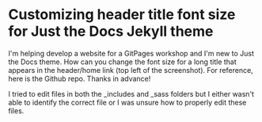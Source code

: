 
# Customizing header title font size for Just the Docs Jekyll theme

I'm helping develop a website for a GitPages workshop and I'm new to Just the Docs theme. How can you change the font size for a long title that appears in the header/home link (top left of the screenshot). For reference, here is the Github repo.
Thanks in advance!

I tried to edit files in both the _includes and _sass folders but I either wasn't able to identify the correct file or I was unsure how to properly edit these files.

        